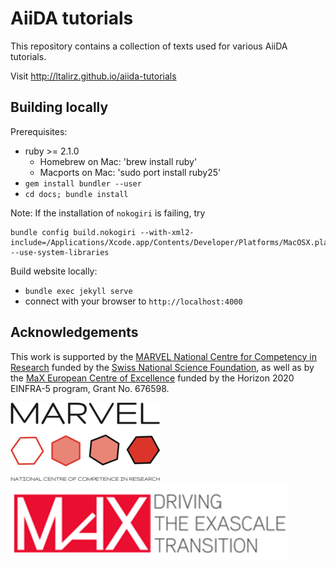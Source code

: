 # AiiDA tutorials

This repository contains a collection of texts used for
various AiiDA tutorials.

Visit http://ltalirz.github.io/aiida-tutorials

## Building locally

Prerequisites:
- ruby >= 2.1.0
  - Homebrew on Mac: 'brew install ruby'
  - Macports on Mac: 'sudo port install ruby25'
- `gem install bundler --user`  
- `cd docs; bundle install`  

Note: If the installation of `nokogiri` is failing, try
```
bundle config build.nokogiri --with-xml2-include=/Applications/Xcode.app/Contents/Developer/Platforms/MacOSX.platform/Developer/SDKs/MacOSX10.13.sdk/usr/include/libxml2  --use-system-libraries
``` 

Build website locally:
- `bundle exec jekyll serve`
- connect with your browser to `http://localhost:4000`

## Acknowledgements

This work is supported by the [MARVEL National Centre for Competency in Research](<http://nccr-marvel.ch>)
funded by the [Swiss National Science Foundation](<http://www.snf.ch/en>), as well as by the [MaX
European Centre of Excellence](<http://www.max-centre.eu/>) funded by the Horizon 2020 EINFRA-5 program,
Grant No. 676598.

![MARVEL](docs/assets/images/MARVEL.png)
![MaX](docs/assets/images/MaX.png)
